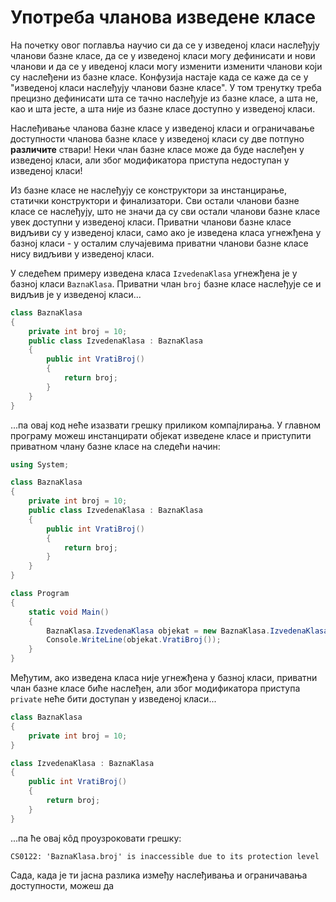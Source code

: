 # Употреба чланова изведене класе

На почетку овог поглавља научио си да се у изведеној класи наслеђују чланови
базне класе, да се у изведеној класи могу дефинисати и нови чланови и да се у
иведеној класи могу изменити изменити чланови који су наслеђени из базне класе.
Конфузија настаје када се каже да се у "изведеној класи наслеђују чланови базне
класе". У том тренутку треба прецизно дефинисати шта се тачно наслеђује из
базне класе, а шта не, као и шта јесте, а шта није из базне класе доступно у
изведеној класи.

Наслеђивање чланова базне класе у изведеној класи и ограничавање доступности
чланова базне класе у изведеној класи су две потпуно **различите** ствари! Неки
члан базне класе може да буде наслеђен у изведеној класи, али због модификатора
приступа недоступан у изведеној класи!

Из базне класе не наслеђују се конструктори за инстанцирање, статички
конструктори и финализатори. Сви остали чланови базне класе се наслеђују, што
не значи да су сви остали чланови базне класе увек доступни у изведеној класи.
Приватни чланови базне класе видљиви су у изведеној класи, само ако је изведена
класа угнежђена у базној класи - у осталим случајевима приватни чланови базне
класе нису видљиви у изведеној класи.

У следећем примеру изведена класа `IzvedenaKlasa` угнежђена је у базној класи
`BaznaKlasa`. Приватни члан `broj` базне класе наслеђује се и видљив је у
изведеној класи...

```cs
class BaznaKlasa
{
    private int broj = 10;
    public class IzvedenaKlasa : BaznaKlasa
    {
        public int VratiBroj()
        {
            return broj;
        }
    }
}
```

...па овај код неће изазвати грешку приликом компајлирања. У главном програму
можеш инстанцирати објекат изведене класе и приступити приватном члану базне
класе на следећи начин:

```cs
using System;

class BaznaKlasa
{
    private int broj = 10;
    public class IzvedenaKlasa : BaznaKlasa
    {
        public int VratiBroj()
        {
            return broj;
        }
    }
}

class Program
{
    static void Main()
    {
        BaznaKlasa.IzvedenaKlasa objekat = new BaznaKlasa.IzvedenaKlasa();
        Console.WriteLine(objekat.VratiBroj());
    }
}
```

Међутим, ако изведена класа није угнежђена у базној класи, приватни члан базне
класе биће наслеђен, али због модификатора приступа `private` неће бити
доступан у изведеној класи...

```cs
class BaznaKlasa
{
    private int broj = 10;
}

class IzvedenaKlasa : BaznaKlasa
{
    public int VratiBroj()
    {
        return broj;
    }
}
```

...па ће овај кôд проузроковати грешку:

```text
CS0122: 'BaznaKlasa.broj' is inaccessible due to its protection level
```

Сада, када је ти јасна разлика између наслеђивања и ограничавања доступности,
можеш да 
